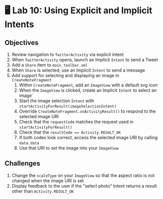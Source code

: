 # 🖥 Lab 10: Using Explicit and Implicit Intents

## Objectives
1. Review navigation to `TwitterActivity` via explicit intent
2. When `TwitterActivity` opens, launch an Implicit `Intent` to send a Tweet
3. Add a `Share` item to `main_toolbar.xml`
4. When `Share` is selected, use an Implicit `Intent` to send a message
5. Add support for selecting and displaying an image in `CreateNoteFragment`   
    1. Within `CreateNoteFragment`, add an `ImageView` with a default svg icon
    2. When the `ImageView` is clicked, create an Implicit `Intent` to select an image`
    3. Start the image selection `Intent` with `startActivityForResult(imageSelectionIntent)`   
    4. Override `CreateNoteFragment.onActivityResult()` to respond to the selected image URI
    5. Check that the `requestCode` matches the request used in `startActivityForResult()`
    6. Check that the `resultCode == Activity.RESULT_OK`
    7. If both codes look correct, access the selected image URI by calling `data.data`
    8. Use that URI to set the image into your `ImageView`

## Challenges
1. Change the `scaleType` on your `ImageView` so that the aspect ratio is not changed when the image URI is set
2. Display feedback to the user if the "select photo" Intent returns a result other than `Activity.RESULT_OK`